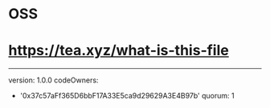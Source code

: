 # OSS
# https://tea.xyz/what-is-this-file
---
version: 1.0.0
codeOwners:
  - '0x37c57aFf365D6bbF17A33E5ca9d29629A3E4B97b'
quorum: 1
